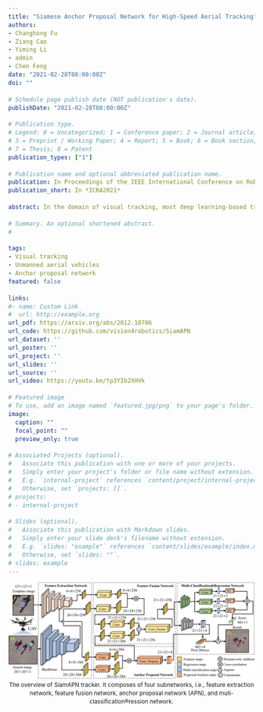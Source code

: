 ```yaml
---
title: "Siamese Anchor Proposal Network for High-Speed Aerial Tracking"
authors:
- Changhong Fu
- Ziang Cao
- Yiming Li
- admin
- Chen Feng
date: "2021-02-28T08:00:00Z"
doi: ""

# Schedule page publish date (NOT publication's date).
publishDate: "2021-02-28T08:00:00Z"

# Publication type.
# Legend: 0 = Uncategorized; 1 = Conference paper; 2 = Journal article;
# 3 = Preprint / Working Paper; 4 = Report; 5 = Book; 6 = Book section;
# 7 = Thesis; 8 = Patent
publication_types: ["1"]

# Publication name and optional abbreviated publication name.
publication: In Proceedings of the IEEE International Conference on Robotics and Automation (ICRA), Xi'an, China, pp.510-516, 2021.
publication_short: In *ICRA2021*

abstract: In the domain of visual tracking, most deep learning-based trackers highlight the accuracy but casting aside efficiency, thereby impeding their real-world deployment on mobile platforms like the unmanned aerial vehicle (UAV). In this work, a novel two-stage siamese network-based method is proposed for aerial tracking, \textit{i.e.}, stage-1 for high-quality anchor proposal generation, stage-2 for refining the anchor proposal. Different from anchor-based methods with numerous pre-defined fixed-sized anchors, our no-prior method can 1) make tracker robust and general to different objects with various sizes, especially to small, occluded, and fast-moving objects, under complex scenarios in light of the adaptive anchor generation, 2) make calculation feasible due to the substantial decrease of anchor numbers. In addition, compared to anchor-free methods, our framework has better performance owing to refinement at stage-2. Comprehensive experiments on three benchmarks have proven the state-of-the-art performance of our approach, with a speed of ~ 200 frames/s.

# Summary. An optional shortened abstract.
# 

tags:
- Visual tracking
- Unmanned aerial vehicles
- Anchor proposal network
featured: false

links:
#- name: Custom Link
#  url: http://example.org
url_pdf: https://arxiv.org/abs/2012.10706
url_code: https://github.com/vision4robotics/SiamAPN
url_dataset: ''
url_poster: ''
url_project: ''
url_slides: ''
url_source: ''
url_video: https://youtu.be/tp3YIb2XHVk

# Featured image
# To use, add an image named `featured.jpg/png` to your page's folder. 
image:
  caption: ""
  focal_point: ""
  preview_only: true

# Associated Projects (optional).
#   Associate this publication with one or more of your projects.
#   Simply enter your project's folder or file name without extension.
#   E.g. `internal-project` references `content/project/internal-project/index.md`.
#   Otherwise, set `projects: []`.
# projects:
# - internal-project

# Slides (optional).
#   Associate this publication with Markdown slides.
#   Simply enter your slide deck's filename without extension.
#   E.g. `slides: "example"` references `content/slides/example/index.md`.
#   Otherwise, set `slides: ""`.
# slides: example
---
```



<center>

![MKCT_workflow](featured.png)
<small>The overview of SiamAPN tracker. It composes of four subnetworks, i.e., feature extraction network, feature fusion network, anchor proposal network (APN), and muti-classification®ression network.</small>

</center>
